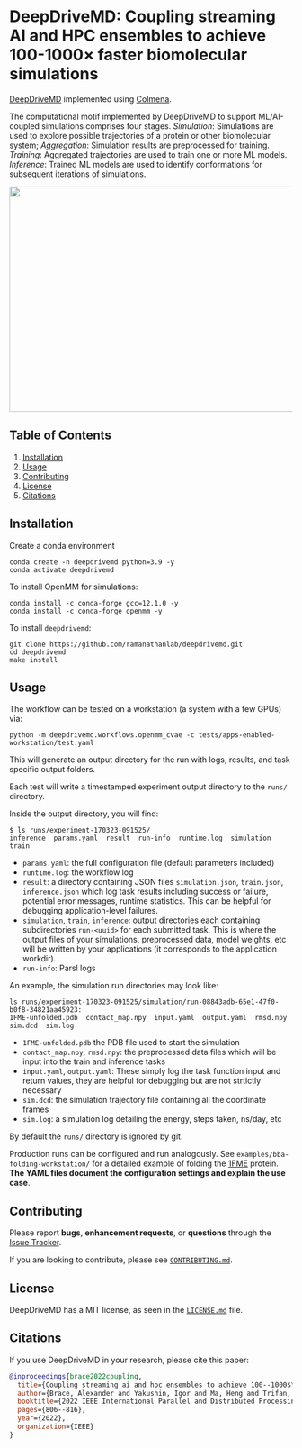 # DeepDriveMD: Coupling streaming AI and HPC ensembles to achieve 100-1000× faster biomolecular simulations
[DeepDriveMD](https://github.com/DeepDriveMD/DeepDriveMD-pipeline) implemented using [Colmena](https://colmena.readthedocs.io/en/latest/).

The computational motif implemented by DeepDriveMD to support ML/AI-coupled simulations comprises four stages. _Simulation_: Simulations are used to explore possible trajectories of a protein or other biomolecular system; _Aggregation_: Simulation results are preprocessed for training. _Training_: Aggregated trajectories are used to train one or more ML models. _Inference_: Trained ML models are used to identify conformations for subsequent iterations of simulations. 

<img src="https://user-images.githubusercontent.com/38300604/205099612-e856d68b-a51b-4f92-acdc-240b229f015c.png" width="530" height="400"/>


## Table of Contents
1. [Installation](#installation)
2. [Usage](#usage)
3. [Contributing](#contributing)
4. [License](#license)
5. [Citations](#citations)

## Installation

Create a conda environment
```console
conda create -n deepdrivemd python=3.9 -y
conda activate deepdrivemd
```

To install OpenMM for simulations:
```console
conda install -c conda-forge gcc=12.1.0 -y
conda install -c conda-forge openmm -y
```

To install `deepdrivemd`:
```console
git clone https://github.com/ramanathanlab/deepdrivemd.git
cd deepdrivemd
make install
```

## Usage

The workflow can be tested on a workstation (a system with a few GPUs) via:
```console
python -m deepdrivemd.workflows.openmm_cvae -c tests/apps-enabled-workstation/test.yaml
```
This will generate an output directory for the run with logs, results, and task specific output folders.

Each test will write a timestamped experiment output directory to the `runs/` directory.

Inside the output directory, you will find:
```console
$ ls runs/experiment-170323-091525/
inference  params.yaml  result  run-info  runtime.log  simulation  train
```
- `params.yaml`: the full configuration file (default parameters included)
- `runtime.log`: the workflow log
- `result`: a directory containing JSON files `simulation.json`, `train.json`, `inference.json` which log task results including success or failure, potential error messages, runtime statistics. This can be helpful for debugging application-level failures.
- `simulation`, `train`, `inference`: output directories each containing subdirectories `run-<uuid>` for each submitted task. This is where the output files of your simulations, preprocessed data, model weights, etc will be written by your applications (it corresponds to the application workdir).
- `run-info`: Parsl logs

An example, the simulation run directories may look like:
```console
ls runs/experiment-170323-091525/simulation/run-08843adb-65e1-47f0-b0f8-34821aa45923:
1FME-unfolded.pdb  contact_map.npy  input.yaml  output.yaml  rmsd.npy  sim.dcd  sim.log
```
- `1FME-unfolded.pdb` the PDB file used to start the simulation
- `contact_map.npy`, `rmsd.npy`: the preprocessed data files which will be input into the train and inference tasks
- `input.yaml`, `output.yaml`: These simply log the task function input and return values, they are helpful for debugging but are not strtictly necessary
- `sim.dcd`: the simulation trajectory file containing all the coordinate frames
- `sim.log`: a simulation log detailing the energy, steps taken, ns/day, etc

By default the `runs/` directory is ignored by git.

Production runs can be configured and run analogously. See `examples/bba-folding-workstation/` for a detailed example of folding the [1FME](https://www.rcsb.org/structure/1FME) protein. **The YAML files document the configuration settings and explain the use case**.


## Contributing

Please report **bugs**, **enhancement requests**, or **questions** through the [Issue Tracker](https://github.com/ramanathanlab/deepdrivemd/issues).

If you are looking to contribute, please see [`CONTRIBUTING.md`](https://github.com/ramanathanlab/deepdrivemd/blob/main/CONTRIBUTING.md).

## License

DeepDriveMD has a MIT license, as seen in the [`LICENSE.md`](https://github.com/ramanathanlab/deepdrivemd/blob/main/LICENSE.md) file.

## Citations

If you use DeepDriveMD in your research, please cite this paper:

```bibtex
@inproceedings{brace2022coupling,
  title={Coupling streaming ai and hpc ensembles to achieve 100--1000$\times$ faster biomolecular simulations},
  author={Brace, Alexander and Yakushin, Igor and Ma, Heng and Trifan, Anda and Munson, Todd and Foster, Ian and Ramanathan, Arvind and Lee, Hyungro and Turilli, Matteo and Jha, Shantenu},
  booktitle={2022 IEEE International Parallel and Distributed Processing Symposium (IPDPS)},
  pages={806--816},
  year={2022},
  organization={IEEE}
}
```

